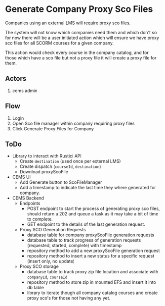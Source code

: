 # Generate Company Proxy Sco Files

Companies using an external LMS will require proxy sco files.

The system will not know which companies need them and which don't so for now there will be a user initiated action which will ensure we have proxy sco files for all SCORM courses for a given company.

This action would check every course in the company catalog, and for those which have a sco file but not a proxy file it will create a proxy file for them.

## Actors
1. cems admin

## Flow
1. Login
1. Open Sco file manager within company requiring proxy files
1. Click Generate Proxy Files for Company

## ToDo
- Library to interact with Rustici API
  - Create `destination` (used once per external LMS)
  - Create dispatch (`courseId`, `destination`)
  - Download proxyScoFile
- CEMS UI
  - Add Generate button to ScoFileManager
  - Add a timestamp to indicate the last time they where generated for company.
- CEMS Backend
  - Endpoints
    - POST endpoint to start the process of generating proxy sco files, should return a 202 and queue a task as it may take a bit of time to complete.
    - GET endpoint to the details of the last generation request.
  - Proxy SCO Generation Requests
    - database table for company proxyScoFile generation requests
    - database table to track progress of generation requests (requested, started, complete) with timestamp
    - repository method to add a new proxyScoFile generation request
    - repository method to insert a new status for a specific request (insert only, no update)
  - Proxy SCO storage
    - database table to track proxy zip file location and associate with `companyId`, `courseId`
    - repository method to store zip in mounted EFS and insert it into db table
    - library to iterate though all company catalog courses and create proxy sco's for those not having any yet.
